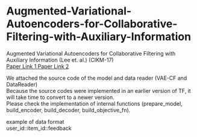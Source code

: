 # Augmented-Variational-Autoencoders-for-Collaborative-Filtering-with-Auxiliary-Information
Augmented Variational Autoencoders for Collaborative Filtering
with Auxiliary Information (Lee et. al.) (CIKM-17) </br>
<a href=https://dl.acm.org/doi/10.1145/3132847.3132972> Paper Link 1 </a>
<a href=https://aailab.kaist.ac.kr/xe2/board_international_conferences/17819> Paper Link 2 </a>

We attached the source code of the model and data reader (VAE-CF and DataReader) </br>
Because the source codes were implemented in an earlier version of TF, it will take time to convert to a newer version. </br>
Please check the implementation of internal functions (prepare_model, build_encoder, build_decoder, build_objective_fn). </br>

example of data format </br>
user_id::item_id::feedback 
